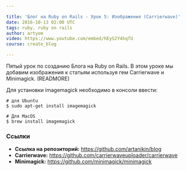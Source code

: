 ```yaml
---

title: 'Блог на Ruby on Rails - Урок 5: Изображения (Carrierwave)'
date: 2016-10-13 02:00 UTC
tags: ruby, ruby on rails
author: artyom
video: https://www.youtube.com/embed/hEyS2Y4hqfU
course: create_blog

---
```


Пятый урок по созданию Блога на Ruby on Rails. В этом уроке мы добавим изображения к статьям используя гем Carrierwave и Minimagick.
(READMORE)

Для установки imagemagick необходимо в консоли ввести:

```console
# для Ubuntu
$ sudo apt-get install imagemagick

# Для MacOS
$ brew install imagemagick
```

### Ссылки

  * **Ссылка на репозиторий:** https://github.com/artanikin/blog
  * **Carrierwave:** https://github.com/carrierwaveuploader/carrierwave
  * **Minimagick:** https://github.com/minimagick/minimagick

